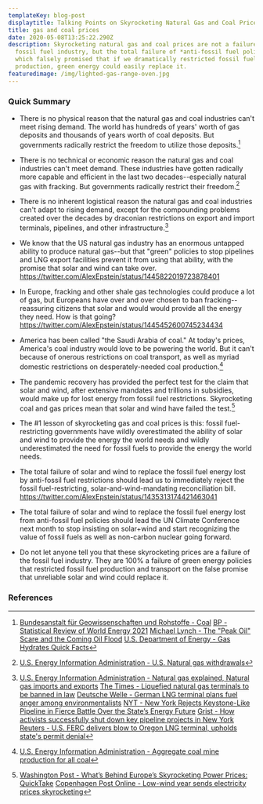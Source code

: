 ```yaml
---
templateKey: blog-post
displaytitle: Talking Points on Skyrocketing Natural Gas and Coal Prices
title: gas and coal prices
date: 2020-05-08T13:25:22.290Z
description: Skyrocketing natural gas and coal prices are not a failure of the
  fossil fuel industry, but the total failure of *anti-fossil fuel policies*,
  which falsely promised that if we dramatically restricted fossil fuel energy
  production, green energy could easily replace it.
featuredimage: /img/lighted-gas-range-oven.jpg
---
```

### Quick Summary

- There is no physical reason that the natural gas and coal industries can't meet rising demand. The world has hundreds of years' worth of gas deposits and thousands of years worth of coal deposits. But governments radically restrict the freedom to utilize those deposits.[^1]

- There is no technical or economic reason the natural gas and coal industries can't meet demand. These industries have gotten radically more capable and efficient in the last two decades--especially natural gas with fracking. But governments radically restrict their freedom.[^2]

- There is no inherent logistical reason the natural gas and coal industries can't adapt to rising demand, except for the compounding problems created over the decades by draconian restrictions on export and import terminals, pipelines, and other infrastructure.[^3]

- We know that the US natural gas industry has an enormous untapped ability to produce natural gas--but that "green" policies to stop pipelines and LNG export facilities prevent it from using that ability, with the promise that solar and wind can take over.\
https://twitter.com/AlexEpstein/status/1445822019723878401

- In Europe, fracking and other shale gas technologies could produce a lot of gas, but Europeans have over and over chosen to ban fracking--reassuring citizens that solar and would would provide all the energy they need. How is that going?\
https://twitter.com/AlexEpstein/status/1445452600745234434

- America has been called "the Saudi Arabia of coal." At today's prices, America's coal industry would love to be powering the world. But it can't because of onerous restrictions on coal transport, as well as myriad domestic restrictions on desperately-needed coal production.[^4]

- The pandemic recovery has provided the perfect test for the claim that solar and wind, after extensive mandates and trillions in subsidies, would make up for lost energy from fossil fuel restrictions. Skyrocketing coal and gas prices mean that solar and wind have failed the test.[^5]

- The #1 lesson of skyrocketing gas and coal prices is this: fossil fuel-restricting governments have wildly overestimated the ability of solar and wind to provide the energy the world needs and wildly underestimated the need for fossil fuels to provide the energy the world needs.

- The total failure of solar and wind to replace the fossil fuel energy lost by anti-fossil fuel restrictions should lead us to immediately reject the fossil fuel-restricting, solar-and-wind-mandating reconciliation bill.\
https://twitter.com/AlexEpstein/status/1435313174421463041

- The total failure of solar and wind to replace the fossil fuel energy lost from anti-fossil fuel policies should lead the UN Climate Conference next month to stop insisting on solar+wind and start recognizing the value of fossil fuels as well as non-carbon nuclear going forward.

- Do not let anyone tell you that these skyrocketing prices are a failure of the fossil fuel industry. They are 100% a failure of green energy policies that restricted fossil fuel production and transport on the false promise that unreliable solar and wind could replace it.


### References

[^1]:
    [Bundesanstalt für Geowissenschaften und Rohstoffe - Coal](https://www.bgr.bund.de/EN/Themen/Energie/Kohle/kohle_node_en.html)
    [BP - Statistical Review of World Energy 2021](https://www.bp.com/en/global/corporate/energy-economics/statistical-review-of-world-energy.html)
    [Michael Lynch - The "Peak Oil" Scare and the Coming Oil Flood](https://www.amazon.com/Peak-Oil-Scare-Coming-Flood/dp/1440831866/)
    [U.S. Department of Energy - Gas Hydrates Quick Facts](https://www.energy.gov/fecm/science-innovation/oil-gas-research/methane-hydrate)

[^2]: [U.S. Energy Information Administration - U.S. Natural gas withdrawals](https://www.eia.gov/dnav/ng/hist/n9010us2a.htm)

[^3]:
    [U.S. Energy Information Administration - Natural gas explained, Natural gas imports and exports](https://www.eia.gov/energyexplained/natural-gas/imports-and-exports.php)
    [The Times - Liquefied natural gas terminals to be banned in law](https://www.thetimes.co.uk/article/liquefied-natural-gas-terminals-to-be-banned-in-law-53xj7x8rx)
    [Deutsche Welle - German LNG terminal plans fuel anger among environmentalists](https://www.dw.com/en/liquefied-natural-gas-controversial-terminals-european-green-deal-climate-change-lng/a-52377555)
    [NYT - New York Rejects Keystone-Like Pipeline in Fierce Battle Over the State’s Energy Future](https://www.nytimes.com/2019/05/15/nyregion/williams-pipeline-gas-energy.html)
    [Grist - How activists successfully shut down key pipeline projects in New York](https://grist.org/fix/how-activists-shut-down-key-pipeline-projects-new-york/)
    [Reuters - U.S. FERC delivers blow to Oregon LNG terminal, upholds state's permit denial](https://www.reuters.com/article/us-usa-lng-jordancove-idUSKBN29O2MA)

[^4]: [U.S. Energy Information Administration - Aggregate coal mine production for all coal](https://www.eia.gov/coal/data/browser/#/topic/33?agg=0,2,1&rank=g&geo=vvvvvvvvvvvvo&mntp=g&linechart=COAL.PRODUCTION.TOT-US-TOT.A&columnchart=COAL.PRODUCTION.TOT-US-TOT.A&map=COAL.PRODUCTION.TOT-US-TOT.A&freq=A&start=2001&end=2020&ctype=linechart&ltype=pin&rtype=s&maptype=0&rse=0&pin=)

[^5]:
    [Washington Post - What’s Behind Europe’s Skyrocketing Power Prices: QuickTake](https://www.washingtonpost.com/business/energy/whats-behind-europes-skyrocketing-power-prices-quicktake/2021/09/15/4b04895a-162d-11ec-a019-cb193b28aa73_story.html)
    [Copenhagen Post Online - Low-wind year sends electricity prices skyrocketing](https://cphpost.dk/?p=128165)